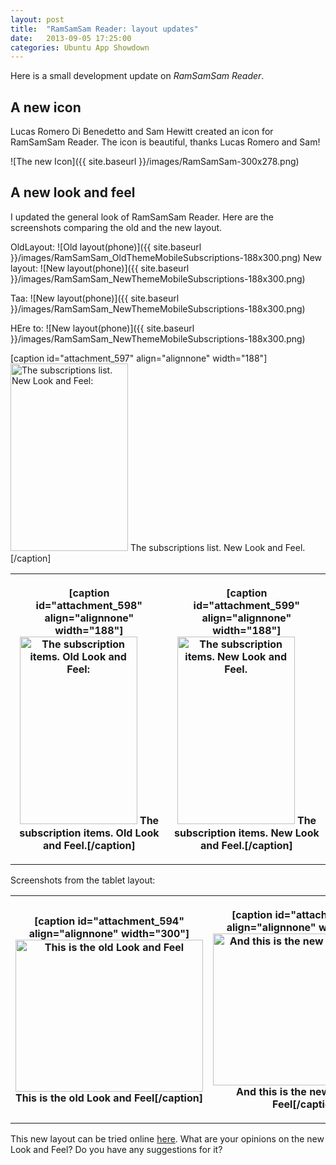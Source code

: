```yaml
---
layout: post
title:  "RamSamSam Reader: layout updates"
date:   2013-09-05 17:25:00
categories: Ubuntu App Showdown
---
```


Here is a small development update on _RamSamSam Reader_.

A new icon
-----------
Lucas Romero Di Benedetto and Sam Hewitt created an icon for RamSamSam Reader. The icon is beautiful, thanks Lucas Romero and Sam!

![The new Icon]({{ site.baseurl }}/images/RamSamSam-300x278.png)


A new look and feel
--------------------

I updated the general look of RamSamSam Reader. Here are the screenshots comparing the old and the new layout.


OldLayout: ![Old layout(phone)]({{ site.baseurl }}/images/RamSamSam_OldThemeMobileSubscriptions-188x300.png)
New layout: ![New layout(phone)]({{ site.baseurl }}/images/RamSamSam_NewThemeMobileSubscriptions-188x300.png)

Taa: ![New layout(phone)]({{ site.baseurl }}/images/RamSamSam_NewThemeMobileSubscriptions-188x300.png)

HEre to: ![New layout(phone)]({{ site.baseurl }}/images/RamSamSam_NewThemeMobileSubscriptions-188x300.png)

[caption id="attachment_597" align="alignnone" width="188"]<a href="http://daniel-beck.org/wp-content/uploads/RamSamSam_NewThemeMobileSubscriptions.png"><img class="size-medium wp-image-597" alt="The subscriptions list. New Look and Feel:" src="http://daniel-beck.org/wp-content/uploads/RamSamSam_NewThemeMobileSubscriptions-188x300.png" width="188" height="300" /></a> The subscriptions list. New Look and Feel.[/caption]</th>
</tr>
</tbody>
</table>

<table border="0">
<tbody>
<tr>
<th>

[caption id="attachment_598" align="alignnone" width="188"]<a href="http://daniel-beck.org/wp-content/uploads/RamSamSam_OldThemeMobileSubscriptionItems.png"><img class="size-medium wp-image-598" alt="The subscription items. Old Look and Feel:" src="http://daniel-beck.org/wp-content/uploads/RamSamSam_OldThemeMobileSubscriptionItems-188x300.png" width="188" height="300" /></a> The subscription items. Old Look and Feel.[/caption]</th>
<th>

[caption id="attachment_599" align="alignnone" width="188"]<a href="http://daniel-beck.org/wp-content/uploads/RamSamSam_NewThemeMobileSubscriptionItems.png"><img class="size-medium wp-image-599" alt="The subscription items. New Look and Feel." src="http://daniel-beck.org/wp-content/uploads/RamSamSam_NewThemeMobileSubscriptionItems-188x300.png" width="188" height="300" /></a> The subscription items. New Look and Feel.[/caption]</th>
</tr>
</tbody>
</table>

Screenshots from the tablet layout:
<table border="0">
<tbody>
<tr>
<th>

[caption id="attachment_594" align="alignnone" width="300"]<a href="http://daniel-beck.org/wp-content/uploads/RamSamSam_OldTheme.png"><img class="size-medium wp-image-594" alt="This is the old Look and Feel" src="http://daniel-beck.org/wp-content/uploads/RamSamSam_OldTheme-300x243.png" width="300" height="243" /></a> This is the old Look and Feel[/caption]</th>
<th>

[caption id="attachment_595" align="alignnone" width="300"]<a href="http://daniel-beck.org/wp-content/uploads/RamSamSam_NewTheme.png"><img class="size-medium wp-image-595" alt="And this is the new Look and Feel" src="http://daniel-beck.org/wp-content/uploads/RamSamSam_NewTheme-300x243.png" width="300" height="243" /></a> And this is the new Look and Feel[/caption]</th>
</tr>
</tbody>
</table>

This new layout can be tried online  <a href="http://daniel-beck.org/rss">here</a>.
What are your opinions on the new Look and Feel? Do you have any suggestions for it?
